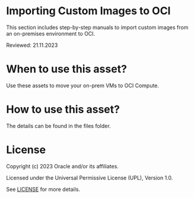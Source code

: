 # Importing Custom Images to OCI

This section includes step-by-step manuals to import custom images from an on-premises environment to OCI.

Reviewed: 21.11.2023

# When to use this asset?

Use these assets to move your on-prem VMs to OCI Compute.

# How to use this asset?

The details can be found in the files folder.

# License

Copyright (c) 2023 Oracle and/or its affiliates.

Licensed under the Universal Permissive License (UPL), Version 1.0.

See [LICENSE](https://github.com/oracle-devrel/technology-engineering/blob/main/LICENSE) for more details.
